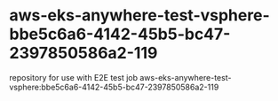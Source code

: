 # aws-eks-anywhere-test-vsphere-bbe5c6a6-4142-45b5-bc47-2397850586a2-119
repository for use with E2E test job aws-eks-anywhere-test-vsphere:bbe5c6a6-4142-45b5-bc47-2397850586a2-119
